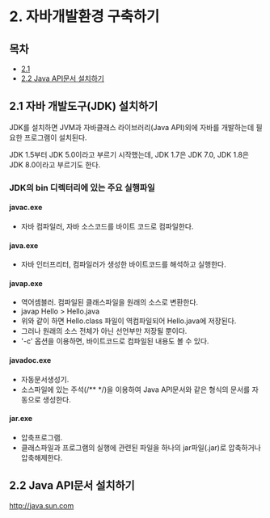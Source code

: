 # 2. 자바개발환경 구축하기

## 목차

- [2.1 ](<#-2.1-자바-개발도구(JDK)-설치하기>)
- [2.2 Java API문서 설치하기](#-2.2-Java-API문서-설치하기)

## 2.1 자바 개발도구(JDK) 설치하기

JDK를 설치하면 JVM과 자바클래스 라이브러리(Java API)외에 자바를 개발하는데 필요한 프로그램이 설치된다.

JDK 1.5부터 JDK 5.0이라고 부르기 시작했는데, JDK 1.7은 JDK 7.0, JDK 1.8은 JDK 8.0이라고 부르기도 한다.

### JDK의 bin 디렉터리에 있는 주요 실행파일

#### javac.exe

- 자바 컴파일러, 자바 소스코드를 바이트 코드로 컴파일한다.

#### java.exe

- 자바 인터프리터, 컴파일러가 생성한 바이트코드를 해석하고 실행한다.

#### javap.exe

- 역어셈블러. 컴파일된 클래스파일을 원래의 소스로 변환한다.
- javap Hello > Hello.java
- 위와 같이 하면 Hello.class 파일이 역컴파일되어 Hello.java에 저장된다.
- 그러나 원래의 소스 전체가 아닌 선언부만 저장될 뿐이다.
- '-c' 옵션을 이용하면, 바이트코드로 컴파일된 내용도 볼 수 있다.

#### javadoc.exe

- 자동문서생성기.
- 소스파일에 있는 주석(/\*\* \*/)을 이용하여 Java API문서와 같은 형식의 문서를 자동으로 생성한다.

#### jar.exe

- 압축프로그램.
- 클래스파일과 프로그램의 실행에 관련된 파일을 하나의 jar파일(.jar)로 압축하거나 압축해제한다.

## 2.2 Java API문서 설치하기

http://java.sun.com
